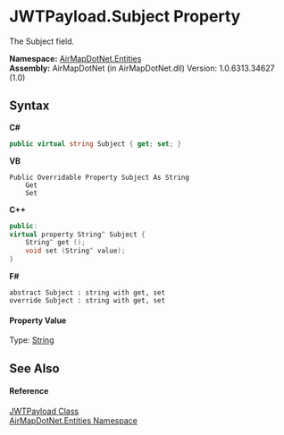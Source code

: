 # JWTPayload.Subject Property 
 

The Subject field.

**Namespace:**&nbsp;<a href="N_AirMapDotNet_Entities">AirMapDotNet.Entities</a><br />**Assembly:**&nbsp;AirMapDotNet (in AirMapDotNet.dll) Version: 1.0.6313.34627 (1.0)

## Syntax

**C#**<br />
``` C#
public virtual string Subject { get; set; }
```

**VB**<br />
``` VB
Public Overridable Property Subject As String
	Get
	Set
```

**C++**<br />
``` C++
public:
virtual property String^ Subject {
	String^ get ();
	void set (String^ value);
}
```

**F#**<br />
``` F#
abstract Subject : string with get, set
override Subject : string with get, set
```


#### Property Value
Type: <a href="http://msdn2.microsoft.com/en-us/library/s1wwdcbf" target="_blank">String</a>

## See Also


#### Reference
<a href="T_AirMapDotNet_Entities_JWTPayload">JWTPayload Class</a><br /><a href="N_AirMapDotNet_Entities">AirMapDotNet.Entities Namespace</a><br />